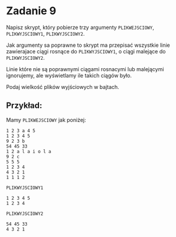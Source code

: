 # Zadanie 9

Napisz skrypt, który pobierze trzy argumenty `PLIKWEJSCIOWY`, `PLIKWYJSCIOWY1`, `PLIKWYJSCIOWY2`. 

Jak argumenty sa poprawne to skrypt ma przepisać wszystkie linie zawierajace ciągi rosnące do `PLIKWYJSCIOWY1`, o ciągi malejące do `PLIKWYJSCIOWY2`. 

Linie które nie są poprawnymi ciągami rosnacymi lub malejącymi ignorujemy, ale wyświetlamy ile takich ciągów było.

Podaj wielkość plików wyjściowych w bajtach.

## Przykład:

Mamy `PLIKWEJSCIOWY` jak poniżej:
```
1 2 3 a 4 5
1 2 3 4 5
9 2 3 b
54 45 33
1 2 a l a i o l a
9 2 c
5 5 5
1 2 3 4
4 3 2 1
1 1 1 2
```

`PLIKWYJSCIOWY1`
```
1 2 3 4 5
1 2 3 4
```
`PLIKWYJSCIOWY2`
```
54 45 33
4 3 2 1
```